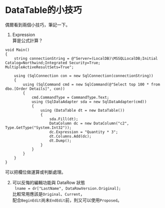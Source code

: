 # DataTable的小技巧

偶爾看到兩個小技巧，筆記一下。
<!--more-->
1. Expression  
算是公式計算？  
```CSharp
void Main()
{
    string connectionString = @"Server=(LocalDB)\MSSQLLocalDB;Initial Catalog=Northwind;Integrated Security=True; MultipleActiveResultSets=True";

    using (SqlConnection con = new SqlConnection(connectionString))
    {
        using (SqlCommand cmd = new SqlCommand(@"Select top 100 * from dbo.[Order Details]", con))
        {
            cmd.CommandType = CommandType.Text;
            using (SqlDataAdapter sda = new SqlDataAdapter(cmd))
            {
                using (DataTable dt = new DataTable())
                {
                    sda.Fill(dt);
                    DataColumn dc = new DataColumn("c2", Type.GetType("System.Int32"));
                    dc.Expression = "Quantity * 3";
                    dt.Columns.Add(dc);
                    dt.Dump();
                }
            }
        }
    }
}
```
可以把欄位做運算或判斷處理。  
  
2. 可以反悔的編輯功能與 DataRow 狀態  
` lname = dr["LastName", DataRowVersion.Original];`  
比較常用應該是`Original`、`Current`，  
配合`BeginEdit`尚未`EndEdit`前，則又可以使用`Proposed`。  
